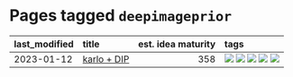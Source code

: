 # Pages tagged `deepimageprior`

|last_modified|title|est. idea maturity|tags
|:---|:---|---:|:---|
|2023-01-12|[karlo + DIP](../karlo-dip.md)|358|[![](https://img.shields.io/badge/tag-deepimageprior-e8ae48)](../tags/deepimageprior.md) [![](https://img.shields.io/badge/tag-experimental-4db4d2)](../tags/experimental.md) [![](https://img.shields.io/badge/tag-imagegeneration-b5ec2c)](../tags/imagegeneration.md) [![](https://img.shields.io/badge/tag-prior-f76896)](../tags/prior.md) [![](https://img.shields.io/badge/tag-wip-ea1833)](../tags/wip.md)|